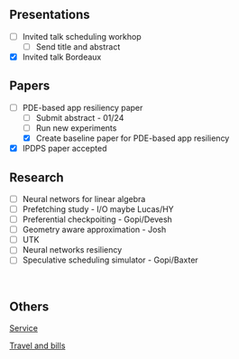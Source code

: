 ## Presentations
  
- [ ] Invited talk scheduling workhop
  - [ ] Send title and abstract
- [x] Invited talk Bordeaux

## Papers

- [ ] PDE-based app resiliency paper
   - [ ] Submit abstract - 01/24
   - [ ] Run new experiments
   - [x] Create baseline paper for PDE-based app resiliency
- [x] IPDPS paper accepted

## Research

- [ ] Neural networs for linear algebra
- [ ] Prefetching study - I/O maybe Lucas/HY
- [ ] Preferential checkpoiting - Gopi/Devesh
- [ ] Geometry aware approximation - Josh
- [ ] UTK
- [ ] Neural networks resiliency
- [ ] Speculative scheduling simulator - Gopi/Baxter

<br/>

## Others

[Service](service.md)

[Travel and bills](others.md)
